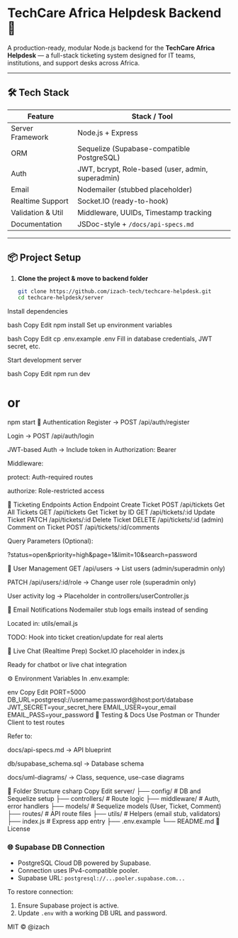 # TechCare Africa Helpdesk Backend 🚀

A production-ready, modular Node.js backend for the **TechCare Africa Helpdesk** — a full-stack ticketing system designed for IT teams, institutions, and support desks across Africa.

---

## 🛠 Tech Stack

| Feature             | Stack / Tool                              |
|---------------------|--------------------------------------------|
| Server Framework    | Node.js + Express                         |
| ORM                 | Sequelize (Supabase-compatible PostgreSQL) |
| Auth                | JWT, bcrypt, Role-based (user, admin, superadmin) |
| Email               | Nodemailer (stubbed placeholder)          |
| Realtime Support    | Socket.IO (ready-to-hook)                 |
| Validation & Util   | Middleware, UUIDs, Timestamp tracking     |
| Documentation       | JSDoc-style + `/docs/api-specs.md`        |

---

## 📦 Project Setup

1. **Clone the project & move to backend folder**

   ```bash
   git clone https://github.com/izach-tech/techcare-helpdesk.git
   cd techcare-helpdesk/server
Install dependencies

bash
Copy
Edit
npm install
Set up environment variables

bash
Copy
Edit
cp .env.example .env
Fill in database credentials, JWT secret, etc.

Start development server

bash
Copy
Edit
npm run dev
# or
npm start
🔐 Authentication
Register → POST /api/auth/register

Login → POST /api/auth/login

JWT-based Auth → Include token in Authorization: Bearer <token>

Middleware:

protect: Auth-required routes

authorize: Role-restricted access

🎫 Ticketing Endpoints
Action	Endpoint
Create Ticket	POST /api/tickets
Get All Tickets	GET /api/tickets
Get Ticket by ID	GET /api/tickets/:id
Update Ticket	PATCH /api/tickets/:id
Delete Ticket	DELETE /api/tickets/:id (admin)
Comment on Ticket	POST /api/tickets/:id/comments

Query Parameters (Optional):

?status=open&priority=high&page=1&limit=10&search=password

👥 User Management
GET /api/users → List users (admin/superadmin only)

PATCH /api/users/:id/role → Change user role (superadmin only)

User activity log → Placeholder in controllers/userController.js

📩 Email Notifications
Nodemailer stub logs emails instead of sending

Located in: utils/email.js

TODO: Hook into ticket creation/update for real alerts

💬 Live Chat (Realtime Prep)
Socket.IO placeholder in index.js

Ready for chatbot or live chat integration

⚙️ Environment Variables
In .env.example:

env
Copy
Edit
PORT=5000
DB_URL=postgresql://username:password@host:port/database
JWT_SECRET=your_secret_here
EMAIL_USER=your_email
EMAIL_PASS=your_password
🧪 Testing & Docs
Use Postman or Thunder Client to test routes

Refer to:

docs/api-specs.md → API blueprint

db/supabase_schema.sql → Database schema

docs/uml-diagrams/ → Class, sequence, use-case diagrams

🧱 Folder Structure
csharp
Copy
Edit
server/
├── config/            # DB and Sequelize setup
├── controllers/       # Route logic
├── middleware/        # Auth, error handlers
├── models/            # Sequelize models (User, Ticket, Comment)
├── routes/            # API route files
├── utils/             # Helpers (email stub, validators)
├── index.js           # Express app entry
├── .env.example
└── README.md
📄 License

### 🌐 Supabase DB Connection

- PostgreSQL Cloud DB powered by Supabase.
- Connection uses IPv4-compatible pooler.
- Supabase URL: `postgresql://...pooler.supabase.com...`

To restore connection:
1. Ensure Supabase project is active.
2. Update `.env` with a working DB URL and password.

MIT © @izach